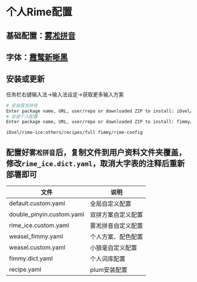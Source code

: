 # 个人Rime配置

## 基础配置：[雾凇拼音](https://github.com/iDvel/rime-ice)

## 字体：[霞鹜新晰黑](https://github.com/lxgw/LxgwNeoXiHei)

## 安装或更新

任务栏右键输入法->输入法设定->获取更多输入方案

``` bash
# 安装雾凇拼音
Enter package name, URL, user/repo or downloaded ZIP to install: iDvel/rime-ice:others/recipes/full
# 安装个人配置
Enter package name, URL, user/repo or downloaded ZIP to install: fimmy/rime-config
```

``` bash
iDvel/rime-ice:others/recipes/full fimmy/rime-config
```

## 配置好`雾凇拼音`后，复制文件到用户资料文件夹覆盖，修改`rime_ice.dict.yaml`，取消大字表的注释后重新部署即可

| 文件                      | 说明               |
| ------------------------- | ------------------ |
| default.custom.yaml       | 全局自定义配置     |
| double_pinyin.custom.yaml | 双拼方案自定义配置 |
| rime_ice.custom.yaml      | 雾凇拼音自定义配置 |
| weasel_fimmy.yaml         | 个人方案、配色配置 |
| weasel.custom.yaml        | 小狼毫自定义配置   |
| fimmy.dict.yaml           | 个人词库配置       |
| recipe.yaml               | plum安装配置       |